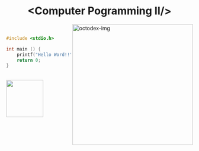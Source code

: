 <h1 align="center">&lt;Computer Pogramming II/&gt;</h1>

<div align="left" widht="100">
    <img align="right" src="../../.github/Robotocat.png" width="325" alt="octodex-img" title="octodex">

<br>

```C
#include <stdio.h>

int main () {
    printf("Hello Word!!");
    return 0;
}
```
</div>

<br>

<footer align="start">
    <img src="../../.github/classroom.png" width="100" align="start">
</footer>
